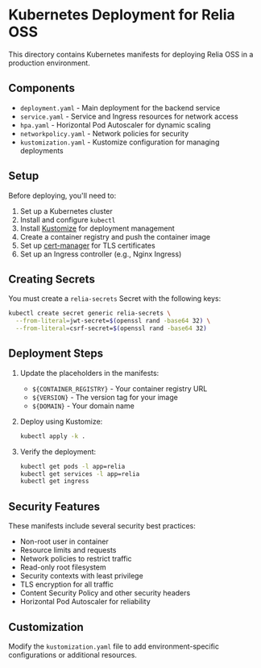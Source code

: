 # Kubernetes Deployment for Relia OSS

This directory contains Kubernetes manifests for deploying Relia OSS in a production environment.

## Components

* `deployment.yaml` - Main deployment for the backend service
* `service.yaml` - Service and Ingress resources for network access
* `hpa.yaml` - Horizontal Pod Autoscaler for dynamic scaling
* `networkpolicy.yaml` - Network policies for security
* `kustomization.yaml` - Kustomize configuration for managing deployments

## Setup

Before deploying, you'll need to:

1. Set up a Kubernetes cluster
2. Install and configure `kubectl`
3. Install [Kustomize](https://kustomize.io/) for deployment management
4. Create a container registry and push the container image
5. Set up [cert-manager](https://cert-manager.io/) for TLS certificates
6. Set up an Ingress controller (e.g., Nginx Ingress)

## Creating Secrets

You must create a `relia-secrets` Secret with the following keys:

```bash
kubectl create secret generic relia-secrets \
  --from-literal=jwt-secret=$(openssl rand -base64 32) \
  --from-literal=csrf-secret=$(openssl rand -base64 32)
```

## Deployment Steps

1. Update the placeholders in the manifests:
   - `${CONTAINER_REGISTRY}` - Your container registry URL
   - `${VERSION}` - The version tag for your image
   - `${DOMAIN}` - Your domain name

2. Deploy using Kustomize:
   ```bash
   kubectl apply -k .
   ```

3. Verify the deployment:
   ```bash
   kubectl get pods -l app=relia
   kubectl get services -l app=relia
   kubectl get ingress
   ```

## Security Features

These manifests include several security best practices:

- Non-root user in container
- Resource limits and requests
- Network policies to restrict traffic
- Read-only root filesystem
- Security contexts with least privilege
- TLS encryption for all traffic
- Content Security Policy and other security headers
- Horizontal Pod Autoscaler for reliability

## Customization

Modify the `kustomization.yaml` file to add environment-specific configurations or additional resources.